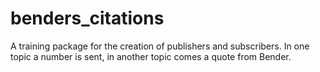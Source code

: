 # benders_citations
A training package for the creation of publishers and subscribers. In one topic a number is sent, in another topic comes a quote from Bender.
